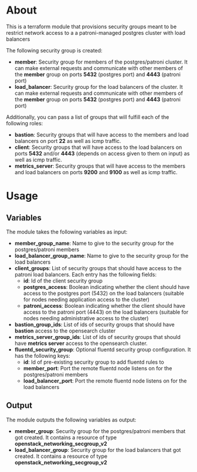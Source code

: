 # About

This is a terraform module that provisions security groups meant to be restrict network access to a a patroni-managed postgres cluster with load balancers

The following security group is created:
- **member**: Security group for members of the postgres/patroni cluster. It can make external requests and communicate with other members of the **member** group on ports **5432** (postgres port) and **4443** (patroni port)
- **load_balancer**: Security group for the load balancers of the cluster. It can make external requests and communicate with other members of the **member** group on ports **5432** (postgres port) and **4443** (patroni port)

Additionally, you can pass a list of groups that will fulfill each of the following roles:
- **bastion**: Security groups that will have access to the members and load balancers on port **22** as well as icmp traffic.
- **client**: Security groups that will have access to the load balancers on ports **5432** and/or **4443** (depends on access given to them on input) as well as icmp traffic.
- **metrics_server**: Security groups that will have access to the members and load balancers on ports **9200** and **9100** as well as icmp traffic.

# Usage

## Variables

The module takes the following variables as input:

- **member_group_name**: Name to give to the security group for the postgres/patroni members
- **load_balancer_group_name**: Name to give to the security group for the load balancers
- **client_groups**: List of security groups that should have access to the patroni load balancers. Each entry has the following fields:
  - **id**: Id of the client security group
  - **postgres_access**: Boolean indicating whether the client should have access to the postgres port (5432) on the load balancers (suitable for nodes needing application access to the cluster)
  - **patroni_access**: Boolean indicating whether the client should have access to the patroni port (4443) on the load balancers (suitable for nodes needing administrative access to the cluster)
- **bastion_group_ids**: List of ids of security groups that should have **bastion** access to the opensearch cluster
- **metrics_server_group_ids**: List of ids of security groups that should have **metrics server** access to the opensearch cluster.
- **fluentd_security_group**: Optional fluentd security group configuration. It has the following keys:
  - **id**: Id of pre-existing security group to add fluentd rules to
  - **member_port**: Port the remote fluentd node listens on for the postgres/patroni members
  - **load_balancer_port**: Port the remote fluentd node listens on for the load balancers

## Output

The module outputs the following variables as output:

- **member_group**: Security group for the postgres/patroni members that got created. It contains a resource of type **openstack_networking_secgroup_v2**
- **load_balancer_group**: Security group for the load balancers that got created. It contains a resource of type **openstack_networking_secgroup_v2**